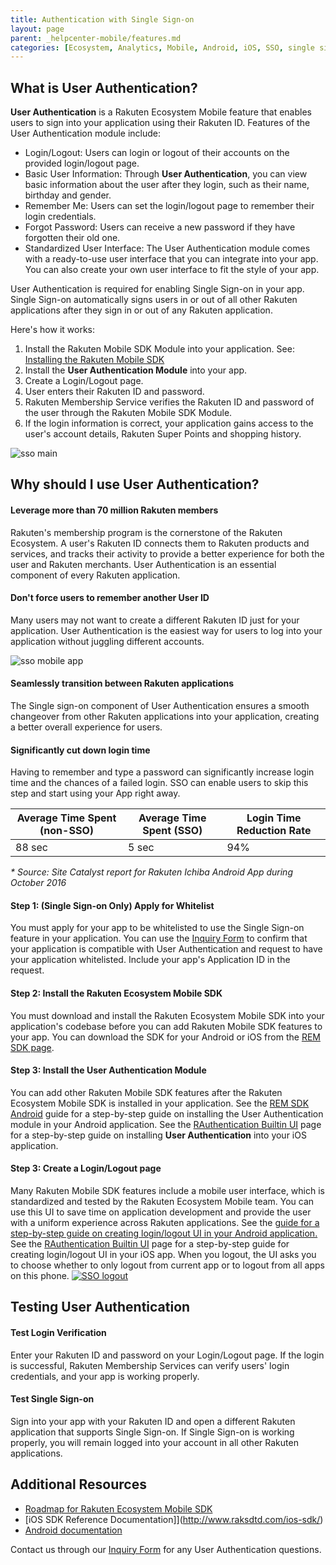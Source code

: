 ```yaml
---
title: Authentication with Single Sign-on
layout: page
parent: _helpcenter-mobile/features.md
categories: [Ecosystem, Analytics, Mobile, Android, iOS, SSO, single sign on, authentication]
---
```


## What is User Authentication?

**User Authentication** is a Rakuten Ecosystem Mobile feature that enables users to sign into your application using their Rakuten ID. Features of the User Authentication module include:

*   Login/Logout: Users can login or logout of their accounts on the provided login/logout page.
*   Basic User Information: Through **User Authentication**, you can view basic information about the user after they login, such as their name, birthday and gender.
*   Remember Me: Users can set the login/logout page to remember their login credentials.
*   Forgot Password: Users can receive a new password if they have forgotten their old one.
*   Standardized User Interface: The User Authentication module comes with a ready-to-use user interface that you can integrate into your app. You can also create your own user interface to fit the style of your app.

User Authentication is required for enabling Single Sign-on in your app. Single Sign-on automatically signs users in or out of all other Rakuten applications after they sign in or out of any Rakuten application.

Here's how it works:

1.  Install the Rakuten Mobile SDK Module into your application. See: [Installing the Rakuten Mobile SDK](../04_getting_started_with_rem_sdk)
2.  Install the **User Authentication Module** into your app.
3.  Create a Login/Logout page.
4.  User enters their Rakuten ID and password.
5.  Rakuten Membership Service verifies the Rakuten ID and password of the user through the Rakuten Mobile SDK Module.
6.  If the login information is correct, your application gains access to the user's account details, Rakuten Super Points and shopping history.

![sso main](../images/img_sso_article_banner_300_173.png)

## Why should I use User Authentication?

#### Leverage more than 70 million Rakuten members

Rakuten's membership program is the cornerstone of the Rakuten Ecosystem. A user's Rakuten ID connects them to Rakuten products and services, and tracks their activity to provide a better experience for both the user and Rakuten merchants. User Authentication is an essential component of every Rakuten application.

#### Don't force users to remember another User ID

Many users may not want to create a different Rakuten ID just for your application. User Authentication is the easiest way for users to log into your application without juggling different accounts. 

![sso mobile app](../images/_img_sso_mobile_app_ui_169_300.png)

#### Seamlessly transition between Rakuten applications

The Single sign-on component of User Authentication ensures a smooth changeover from other Rakuten applications into your application, creating a better overall experience for users.

#### Significantly cut down login time

Having to remember and type a password can significantly increase login time and the chances of a failed login. SSO can enable users to skip this step and start using your App right away.

| Average Time Spent (non-SSO) | Average Time Spent (SSO) | Login Time Reduction Rate |
| -- | -- | -- |
| 88 sec | 5 sec | 94% |

_* Source: Site Catalyst report for Rakuten Ichiba Android App during October 2016_

#### Step 1: (Single Sign-on Only) Apply for Whitelist

You must apply for your app to be whitelisted to use the Single Sign-on feature in your application. You can use the [Inquiry Form](https://developers.rakuten.com/hc/en-us/requests/new?ticket_form_id=399907) to confirm that your application is compatible with User Authentication and request to have your application whitelisted. Include your app's Application ID in the request.

#### Step 2: Install the Rakuten Ecosystem Mobile SDK

You must download and install the Rakuten Ecosystem Mobile SDK into your application's codebase before you can add Rakuten Mobile SDK features to your app. You can download the SDK for your Android or iOS from the [REM SDK page](http://www.raksdtd.com/sdk/).

#### Step 3: Install the User Authentication Module

You can add other Rakuten Mobile SDK features after the Rakuten Ecosystem Mobile SDK is installed in your application. See the [REM SDK Android](http://www.raksdtd.com/android/) guide for a step-by-step guide on installing the User Authentication module in your Android application. See the [RAuthentication Builtin UI](http://www.raksdtd.com/ios-sdk/authentication-3.3/authentication-ui.html) page for a step-by-step guide on installing **User Authentication** into your iOS application.  

#### Step 3: Create a Login/Logout page

Many Rakuten Mobile SDK features include a mobile user interface, which is standardized and tested by the Rakuten Ecosystem Mobile team. You can use this UI to save time on application development and provide the user with a uniform experience across Rakuten applications. See the [guide for a step-by-step guide on creating login/logout UI in your Android application.]("http://www.raksdtd.com/android-sdk/user-4.0/</a) See the [RAuthentication Builtin UI](http://www.raksdtd.com/ios-sdk/authentication-3.3/authentication-ui.html) page for a step-by-step guide for creating login/logout UI in your iOS app. When you logout, the UI asks you to choose whether to only logout from current app or to logout from all apps on this phone. [![SSO logout](http://www.raksdtd.com/wp-content/uploads/2015/09/SSO-logout-300x230.png)](http://www.raksdtd.com/wp-content/uploads/2015/09/SSO-logout.png)

## Testing User Authentication

#### Test Login Verification

Enter your Rakuten ID and password on your Login/Logout page. If the login is successful, Rakuten Membership Services can verify users' login credentials, and your app is working properly.

#### Test Single Sign-on

Sign into your app with your Rakuten ID and open a different Rakuten application that supports Single Sign-on. If Single Sign-on is working properly, you will remain logged into your account in all other Rakuten applications.

## Additional Resources

* [Roadmap for Rakuten Ecosystem Mobile SDK](https://confluence.rakuten-it.com/confluence/display/SSEDPT/REM+-+Roadmap+2017) 
* [iOS SDK Reference Documentation]](http://www.raksdtd.com/ios-sdk/) 
* [Android documentation](http://www.raksdtd.com/android-sdk)

Contact us through our [Inquiry Form](https://developers.rakuten.com/hc/en-us/requests/new?ticket_form_id=399907) for any User Authentication questions.